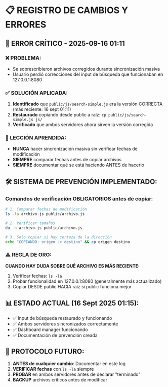 # 📋 REGISTRO DE CAMBIOS Y ERRORES

## 🚨 ERROR CRÍTICO - 2025-09-16 01:11

### ❌ PROBLEMA:
- Se sobrescribieron archivos corregidos durante sincronización masiva
- Usuario perdió correcciones del input de búsqueda que funcionaban en 127.0.0.1:8080

### ✅ SOLUCIÓN APLICADA:
1. **Identificado** que `public/js/search-simple.js` era la versión CORRECTA (más reciente: 16 sept 01:11)
2. **Restaurado** copiando desde public a raíz: `cp public/js/search-simple.js js/`
3. **Verificado** que ambos servidores ahora sirven la versión corregida

### 📝 LECCIÓN APRENDIDA:
- **NUNCA** hacer sincronización masiva sin verificar fechas de modificación
- **SIEMPRE** comparar fechas antes de copiar archivos
- **SIEMPRE** documentar qué se está haciendo ANTES de hacerlo

## 🛠️ SISTEMA DE PREVENCIÓN IMPLEMENTADO:

### Comandos de verificación OBLIGATORIOS antes de copiar:
```bash
# 1. Comparar fechas de modificación
ls -la archivo.js public/archivo.js

# 2. Verificar tamaños
du -b archivo.js public/archivo.js

# 3. Solo copiar si hay certeza de la dirección
echo "COPIANDO: origen -> destino" && cp origen destino
```

### ⚠️ REGLA DE ORO:
**CUANDO HAY DUDA SOBRE QUÉ ARCHIVO ES MÁS RECIENTE:**
1. Verificar fechas: `ls -la`
2. Probar funcionalidad en 127.0.0.1:8080 (generalmente más actualizado)
3. Copiar DESDE public HACIA raíz si public funciona mejor

## 📊 ESTADO ACTUAL (16 Sept 2025 01:15):
- ✅ Input de búsqueda restaurado y funcionando
- ✅ Ambos servidores sincronizados correctamente
- ✅ Dashboard manager funcionando
- ✅ Documentación de prevención creada

## 🎯 PROTOCOLO FUTURO:
1. **ANTES de cualquier cambio**: Documentar en este log
2. **VERIFICAR fechas** con `ls -la` siempre
3. **PROBAR** en ambos servidores antes de declarar "terminado"
4. **BACKUP** archivos críticos antes de modificar